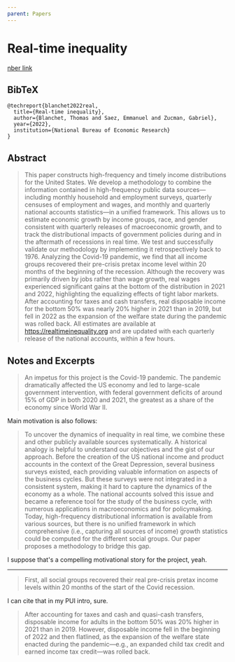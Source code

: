 ```yaml
---
parent: Papers
---
```


# Real-time inequality

[nber link](https://www.nber.org/papers/w30229)

## BibTeX
```
@techreport{blanchet2022real,
  title={Real-time inequality},
  author={Blanchet, Thomas and Saez, Emmanuel and Zucman, Gabriel},
  year={2022},
  institution={National Bureau of Economic Research}
}
```

## Abstract

> This paper constructs high-frequency and timely income distributions for the United States. We develop a methodology to combine the information contained in high-frequency public data sources—including monthly household and employment surveys, quarterly censuses of employment and wages, and monthly and quarterly national accounts statistics—in a unified framework. This allows us to estimate economic growth by income groups, race, and gender consistent with quarterly releases of macroeconomic growth, and to track the distributional impacts of government policies during and in the aftermath of recessions in real time. We test and successfully validate our methodology by implementing it retrospectively back to 1976. Analyzing the Covid-19 pandemic, we find that all income groups recovered their pre-crisis pretax income level within 20 months of the beginning of the recession. Although the recovery was primarily driven by jobs rather than wage growth, real wages experienced significant gains at the bottom of the distribution in 2021 and 2022, highlighting the equalizing effects of tight labor markets. After accounting for taxes and cash transfers, real disposable income for the bottom 50% was nearly 20% higher in 2021 than in 2019, but fell in 2022 as the expansion of the welfare state during the pandemic was rolled back. All estimates are available at https://realtimeinequality.org and are updated with each quarterly release of the national accounts, within a few hours.



## Notes and Excerpts

> An impetus for this project is the Covid-19 pandemic. The pandemic dramatically affected
the US economy and led to large-scale government intervention, with federal government deficits
of around 15% of GDP in both 2020 and 2021, the greatest as a share of the economy since
World War II.


Main motivation is also follows:

> To uncover the dynamics of inequality in real time, we combine these and other publicly
available sources systematically. A historical analogy is helpful to understand our objectives and
the gist of our approach. Before the creation of the US national income and product accounts in
the context of the Great Depression, several business surveys existed, each providing valuable
information on aspects of the business cycles. But these surveys were not integrated in a
consistent system, making it hard to capture the dynamics of the economy as a whole. The
national accounts solved this issue and became a reference tool for the study of the business cycle,
with numerous applications in macroeconomics and for policymaking.
Today, high-frequency
distributional information is available from various sources, but there is no unified framework in
which comprehensive (i.e., capturing all sources of income) growth statistics could be computed
for the different social groups. Our paper proposes a methodology to bridge this gap.

I suppose that's a compelling motivational story for the project, yeah.


---

> First, all social groups recovered their real pre-crisis pretax income levels within 20 months of
the start of the Covid recession.

I can cite that in my PUI intro, sure.

> After accounting for taxes
and cash and quasi-cash transfers, disposable income for adults in the bottom 50% was 20%
higher in 2021 than in 2019. However, disposable income fell in the beginning of 2022 and then
flatlined, as the expansion of the welfare state enacted during the pandemic—e.g., an expanded
child tax credit and earned income tax credit—was rolled back.










